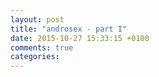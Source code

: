 ```yaml
---
layout: post
title: "androsex - part I"
date: 2015-10-27 15:33:15 +0100
comments: true
categories: 
---
```

